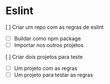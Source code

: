 # Eslint

[ ] Criar um repo com as regras de eslint
- [ ] Buildar como npm package
- [ ] Importar nos outros projetos

[ ] Criar dois projetos para teste
- [ ] Um projeto com as regras
- [ ] Um projeto para testar as regras